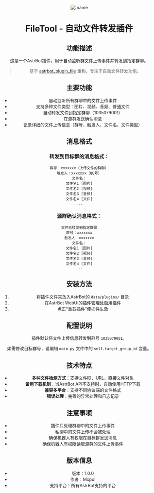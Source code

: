 
<div align="center">

![:name](https://count.getloli.com/@astrbot_plugin_file?name=astrbot_plugin_file&theme=minecraft&padding=6&offset=0&align=top&scale=1&pixelated=1&darkmode=auto)

# FileTool - 自动文件转发插件

## 功能描述

这是一个AstrBot插件，用于自动监听群文件上传事件并转发到指定群聊。

> 基于 [astrbot_plugin_file](https://github.com/Chris95743/astrbot_plugin_file) 重构，专注于自动文件转发功能。

## 主要功能

- 自动监听所有群聊中的文件上传事件
- 支持多种文件类型：图片、视频、音频、普通文件
- 自动转发文件到指定群聊（1035079001）
- 在源群发送确认消息
- 记录详细的文件上传信息（群号、触发人、文件名、文件类型）

## 消息格式

### 转发到目标群的消息格式：
```
群号：xxxxxxx（上传文件的群聊）
触发人：xxxxxxx（QQ号）
文件名：
文件名1 [图片]
文件名2 [视频]
文件名3 [音频]
文件名4 [文件]
...
```

### 源群确认消息格式：
```
文件已转发到指定群聊
群号：xxxxxxx
触发人：xxxxxxx
文件名：
文件名1 [图片]
文件名2 [视频]
文件名3 [音频]
文件名4 [文件]
...
```

## 安装方法

1. 将插件文件夹放入AstrBot的 `data/plugins/` 目录
2. 在AstrBot WebUI的插件管理处启用插件
3. 点击"重载插件"使插件生效

## 配置说明

插件默认将文件上传信息转发到群号 `1035079001`。

如需修改目标群号，请编辑 `main.py` 文件中的 `self.target_group_id` 变量。

## 技术特点

- **多种文件检测方式**：支持文件ID、URL、直接文件对象
- **备用下载机制**：当AstrBot API不支持时，自动使用HTTP下载
- **兼容多平台**：支持不同协议端的文件格式
- **错误处理**：完善的异常处理和日志记录

## 注意事项

- 插件只处理群聊中的文件上传事件
- 私聊中的文件上传不会被处理
- 确保机器人有权限在目标群发送消息
- 确保机器人有权限读取源群的文件上传事件

## 版本信息

- 版本：1.0.0
- 作者：Mcpol
- 支持平台：所有AstrBot支持的平台
